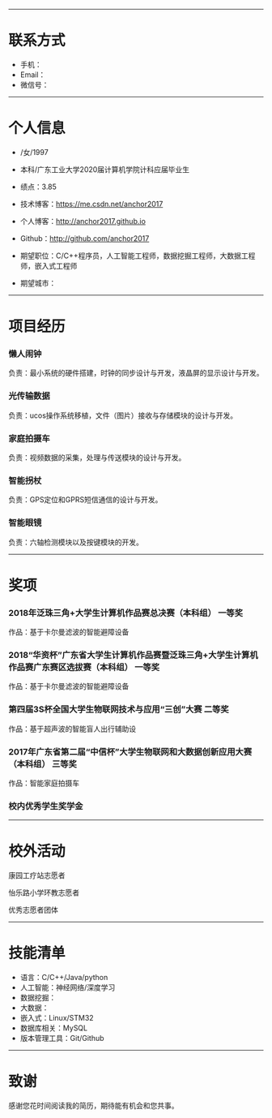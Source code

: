 

---


# 联系方式
- 手机：
- Email：
- 微信号：

---

# 个人信息

 - /女/1997
 - 本科/广东工业大学2020届计算机学院计科应届毕业生
 - 绩点：3.85
 - 技术博客：https://me.csdn.net/anchor2017
 - 个人博客：http://anchor2017.github.io
 - Github：http://github.com/anchor2017

 - 期望职位：C/C++程序员，人工智能工程师，数据挖掘工程师，大数据工程师，嵌入式工程师
 - 期望城市：

---

# 项目经历

### 懒人闹钟
负责：最小系统的硬件搭建，时钟的同步设计与开发，液晶屏的显示设计与开发。

### 光传输数据
负责：ucos操作系统移植，文件（图片）接收与存储模块的设计与开发。

### 家庭拍摄车
负责：视频数据的采集，处理与传送模块的设计与开发。

### 智能拐杖
负责：GPS定位和GPRS短信通信的设计与开发。

### 智能眼镜
负责：六轴检测模块以及按键模块的开发。

---

# 奖项

### 2018年泛珠三角+大学生计算机作品赛总决赛（本科组） 一等奖
作品：基于卡尔曼滤波的智能避障设备

### 2018“华资杯”广东省大学生计算机作品赛暨泛珠三角+大学生计算机作品赛广东赛区选拔赛（本科组） 一等奖
作品：基于卡尔曼滤波的智能避障设备

### 第四届3S杯全国大学生物联网技术与应用“三创”大赛 二等奖
作品：基于超声波的智能盲人出行辅助设

### 2017年广东省第二届“中信杯”大学生物联网和大数据创新应用大赛（本科组） 三等奖
作品：智能家庭拍摄车

### 校内优秀学生奖学金

---

# 校外活动

康园工疗站志愿者

怡乐路小学环教志愿者

优秀志愿者团体

---

# 技能清单

- 语言：C/C++/Java/python
- 人工智能：神经网络/深度学习
- 数据挖掘：
- 大数据：
- 嵌入式：Linux/STM32
- 数据库相关：MySQL
- 版本管理工具：Git/Github

---

# 致谢
感谢您花时间阅读我的简历，期待能有机会和您共事。
